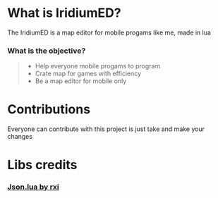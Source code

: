 # What is IridiumED?
The IridiumED is a map editor for mobile progams like me, made in lua 
### What is the objective?
> - Help everyone mobile progams to program 
> - Crate map for games with efficiency
> - Be a map editor for mobile only
# Contributions
Everyone can contribute with this project is just take and make your changes
# Libs credits
### [Json.lua by rxi](https://github.com/rxi/json.lua)
